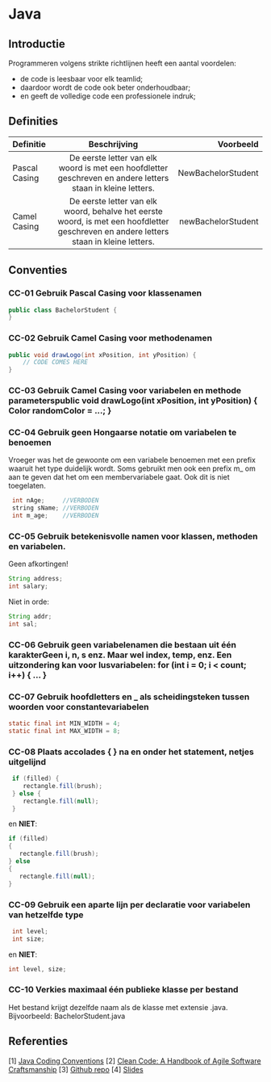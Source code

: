 # Java

## Introductie

Programmeren volgens strikte richtlijnen heeft een aantal voordelen: 
- de code is leesbaar voor elk teamlid; 
- daardoor wordt de code ook beter onderhoudbaar; 
- en geeft de volledige code een professionele indruk; 

## Definities

| Definitie      | Beschrijving | Voorbeeld |
| :---        |    :----:   |    ----:   |
| Pascal Casing | De eerste letter van elk woord is met een hoofdletter geschreven en andere letters staan in kleine letters. | NewBachelorStudent |
| Camel Casing   | De eerste letter van elk woord, behalve het eerste woord, is met een hoofdletter geschreven en andere letters staan in kleine letters. | newBachelorStudent |

## Conventies

### CC-01 Gebruik Pascal Casing voor klassenamen

```java
public class BachelorStudent {
}
```

### CC-02 Gebruik Camel Casing voor methodenamen

```java
public void drawLogo(int xPosition, int yPosition) {
	// CODE COMES HERE
} 
```


### CC-03 Gebruik Camel Casing voor variabelen en methode parameterspublic void drawLogo(int xPosition, int yPosition) {     Color randomColor = ...; } 

### CC-04 Gebruik geen Hongaarse notatie om variabelen te benoemen

 Vroeger was het de gewoonte om een variabele benoemen met een prefix waaruit het type duidelijk wordt. Soms gebruikt men ook een prefix m_ om aan te geven dat het om een membervariabele gaat. Ook dit is niet toegelaten. 

```java
 int nAge;     //VERBODEN 
 string sName; //VERBODEN
 int m_age;    //VERBODEN 
 ```


### CC-05 Gebruik betekenisvolle namen voor klassen, methoden en variabelen.

Geen afkortingen! 

```java
String address; 
int salary;
```
Niet in orde: 
```java
String addr; 
int sal; 
```

### CC-06 Gebruik geen variabelenamen die bestaan uit één karakterGeen i, n, s enz. Maar wel index, temp, enz. Een uitzondering kan voor lusvariabelen: for (int i = 0; i < count; i++) {   ... } 


### CC-07 Gebruik hoofdletters en _ als scheidingsteken tussen woorden voor constantevariabelen

```java
static final int MIN_WIDTH = 4; 
static final int MAX_WIDTH = 8; 
```
 
 ### CC-08 Plaats accolades { } na en onder het statement, netjes uitgelijnd

```java
 if (filled) {     
 	rectangle.fill(brush);
 } else {     
 	rectangle.fill(null); 
 }
 ``` 

 en  **NIET**: 
 ```java
 if (filled) 
 {     
 	rectangle.fill(brush);
 } else 
 {     
 	rectangle.fill(null); 
 } 
 ``` 
 ### CC-09 Gebruik een aparte lijn per declaratie voor variabelen van hetzelfde type

```java
 int level; 
 int size;
```  
en **NIET**: 
```java
int level, size; 
```

 ### CC-10 Verkies maximaal één publieke klasse per bestand

 Het bestand krijgt dezelfde naam als de klasse met extensie .java. Bijvoorbeeld: BachelorStudent.java 

 ## Referenties

  [1] [Java Coding Conventions](http://www.oracle.com/technetwork/java/codeconventions-150003.pdf)
  [2] [Clean Code: A Handbook of Agile Software Craftsmanship](https://github.com/apoterenko/software-development-ebooks/blob/master/%5BClean%20Code%20A%20Handbook%20of%20Agile%20Software%20Craftsmanship%20Kindle%20Edition%20by%20Robert%20C.%20Martin%20-%202009%5D.pdf)
  [3] [Github repo](https://github.com/wgroeneveld/cleancode-course)
  [4] [Slides](http://www.prato-services.eu/cleancode/index.html#/)